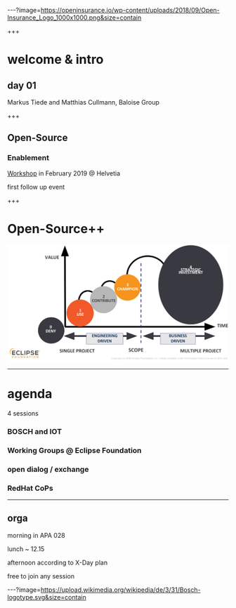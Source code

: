 ---?image=https://openinsurance.io/wp-content/uploads/2018/09/Open-Insurance_Logo_1000x1000.png&size=contain

+++
# welcome & intro
## day 01

Markus Tiede and Matthias Cullmann, Baloise Group

+++

## Open-Source

### Enablement

[Workshop](https://github.com/open-insurance/events/issues/1) in February 2019 @ Helvetia

first follow up event

+++

# Open-Source++

![](https://github.com/baloise/open-source/raw/master/docs/arc42/images/os-maturity-model.png)

---

# agenda

4 sessions

### BOSCH and IOT

### Working Groups @ Eclipse Foundation

### open dialog / exchange

### RedHat CoPs

---

## orga

morning in APA 028

lunch ~ 12.15

afternoon according to X-Day plan

free to join any session

---?image=https://upload.wikimedia.org/wikipedia/de/3/31/Bosch-logotype.svg&size=contain

